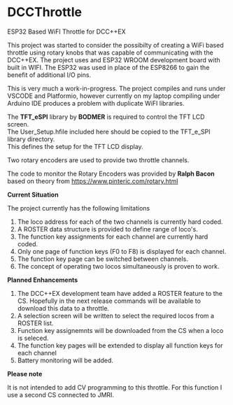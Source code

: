 # DCCThrottle
ESP32 Based WiFI Throttle for DCC++EX

This project was started to consider the possibilty of creating a WiFi based throttle 
using rotary knobs that was capable of communicating with the DCC++EX.  The project uses
and ESP32 WROOM development board with built in WIFI.  The ESP32 was used in place of
the ESP8266 to gain the benefit of additional I/O pins.

This is very much a work-in-progress. The project compiles and runs under VSCODE and 
Platformio, however currently on my laptop compiling under Arduino IDE produces a problem
with duplicate WiFI libraries.

The **TFT_eSPI** library by **BODMER** is required to control the TFT LCD screen.  
The User_Setup.hfile included here should be copied to the TFT_e_SPI library directory.  
This defines the setup for the TFT LCD display.

Two rotary encoders are used to provide two throttle channels.

The code to monitor the Rotary Encoders was provided by **Ralph Bacon** based on theory from
https://www.pinteric.com/rotary.html

**Current Situation**

The project currently has the following limitations
1. The loco address for each of the two channels is currently hard coded.
2. A ROSTER data structure is provided to define  range of loco's.
3. The function key assignments for each channel are currently hard coded.
4. Only one page of function keys (F0 to F8) is displayed for each channel.
5. The function key page can be switched between channels.
6. The concept of operating two locos simultaneously is proven to work.

**Planned Enhancements** 

1. The DCC++EX development team have added a ROSTER feature to the CS.  Hopefully
in the next release commands will be available to download this data to a throttle.
2. A selection screen will be written to select the required locos from a ROSTER list.
3. Function key assignemnts will be downloaded from the CS when a loco is seleced.
4. The function key pages will be extended to display all function keys for each channel
5. Battery monitoring will be added.

**Please note**

It is not intended to add CV programming to this throttle.  For this function I use a
second CS connected to JMRI.





